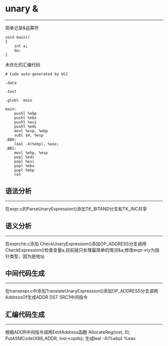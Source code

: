# unary &
---
简单记录&运算符
```
void main()
{
    int a;
    &a;
}
```
未优化的汇编代码
```
# Code auto-generated by UCC

.data

.text

.globl	main

main:
	pushl %ebp
	pushl %ebx
	pushl %esi
	pushl %edi
	movl %esp, %ebp
	subl $4, %esp
.BB0:
    leal -4(%ebp), %eax;
.BB1:
	movl %ebp, %esp
	popl %edi
	popl %esi
	popl %ebx
	popl %ebp
	ret

```

## 语法分析
---
在expr.c的ParseUnaryExpression()添加TK_BITAND分支和TK_INC共享

## 语义分析
---
在exprchk.c添加 CheckUnaryExpression()添加OP_ADDRESS分支调用CheckExpression()检查变量a,目前就只处理最简单的情况&a;修改expr->ty为指针类型，因为是地址

## 中间代码生成
---
在transexpr.c中添加TranslateUnaryExpression()添加OP_ADDRESS分支调用AddressOf生成ADDR DST SRC1中间指令

## 汇编代码生成
---
根据ADDR中间指令调用EmitAddress函数
	AllocateReg(inst, 0);
	PutASMCode(X86_ADDR, inst->opds);
生成leal -4(%ebp) %eax